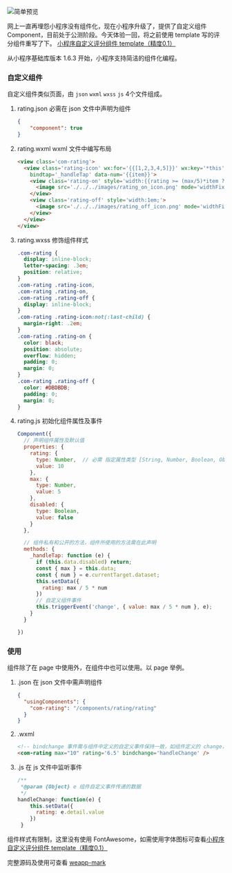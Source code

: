 
![简单预览](http://upload-images.jianshu.io/upload_images/3762216-0f69a5369523e855.jpg)

网上一直再埋怨小程序没有组件化，现在小程序升级了，提供了自定义组件 Component，目前处于公测阶段。今天体验一回，将之前使用 template 写的评分组件重写了下。
[小程序自定义评分组件 template（精度0.1）](http://www.jianshu.com/p/daede61f2d72)

从小程序基础库版本 1.6.3 开始，小程序支持简洁的组件化编程。

### 自定义组件
自定义组件类似页面，由  `json` `wxml` `wxss` `js` 4个文件组成。

1. rating.json
    必需在 json 文件中声明为组件

    ```json
    {
        "component": true
    }
    ```

2. rating.wxml
    wxml 文件中编写布局

    ```html
    <view class='com-rating'>
      <view class='rating-icon' wx:for='{{[1,2,3,4,5]}}' wx:key='*this'
        bindtap='_handleTap' data-num='{{item}}'>
        <view class='rating-on' style='width:{{rating >= (max/5)*item ? 1 : rating < (max/5)*(item-1) ? 0 : (rating*10)%(max/5*10)/(max/5*10)}}em'>
          <image src='./../../images/rating_on_icon.png' mode='widthFix' style='width:1em' />
        </view>
        <view class='rating-off' style='width:1em;'>
          <image src='./../../images/rating_off_icon.png' mode='widthFix' style='width:1em' />
        </view>
      </view>
    </view>
    ```

3. rating.wxss
    修饰组件样式

    ```css
    .com-rating {
      display: inline-block;
      letter-spacing: .3em;
      position: relative;
    }
    .com-rating .rating-icon,
    .com-rating .rating-on,
    .com-rating .rating-off {
      display: inline-block;
    }
    .com-rating .rating-icon:not(:last-child) {
      margin-right: .2em;
    }
    .com-rating .rating-on {
      color: black;
      position: absolute;
      overflow: hidden;
      padding: 0;
      margin: 0;
    }
    .com-rating .rating-off {
      color: #DBDBDB;
      padding: 0;
      margin: 0;
    }
    ```

4. rating.js
    初始化组件属性及事件

    ```js
    Component({
      // 声明组件属性及默认值
      properties: {
        rating: {
          type: Number,  // 必需 指定属性类型 [String, Number, Boolean, Object, Array, null(任意类型)]
          value: 10
        },
        max: {
          type: Number,
          value: 5
        },
        disabled: {
          type: Boolean,
          value: false
        }
      },
    
      // 组件私有和公开的方法，组件所使用的方法需在此声明
      methods: {
        _handleTap: function (e) {
          if (this.data.disabled) return;
          const { max } = this.data;
          const { num } = e.currentTarget.dataset;
          this.setData({
            rating: max / 5 * num
          })
          // 自定义组件事件
          this.triggerEvent('change', { value: max / 5 * num }, e);
        }
      }
    
    })
    ```

### 使用
组件除了在 page 中使用外，在组件中也可以使用。以 page 举例。
1. .json
    在 json 文件中需声明组件

    ```json
    {
      "usingComponents": {
        "com-rating": "/components/rating/rating"
      }
    }
    ```

2. .wxml
    ```html
    <!-- bindchange 事件需与组件中定义的自定义事件保持一致，如组件定义的 change，这里使用的是 bindchange -->
    <com-rating max="10" rating='6.5' bindchange='handleChange' />
    ```

3. .js
    在 js 文件中监听事件

    ```js
    /**
     *@param {Object} e 组件自定义事件传递的数据
     */
    handleChange: function(e) {
        this.setData({
          rating: e.detail.value
        })
     }
    ```

组件样式有限制，这里没有使用 FontAwesome，如需使用字体图标可查看[小程序自定义评分组件 template（精度0.1）](http://www.jianshu.com/p/daede61f2d72)

完整源码及使用可查看 [weapp-mark](https://github.com/Hongye567/weapp-mark)